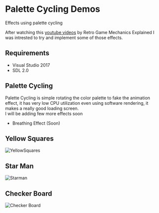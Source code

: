 # Palette Cycling Demos
Effects using palette cycling

After watching this [youtube videos](https://www.youtube.com/watch?v=zjQik7uwLIQ) by Retro Game Mechanics Explained I was intrested to try and implement some of those effects.

## Requirements
* Visual Studio 2017  
* SDL 2.0  

## Palette Cycling
Palette Cycling is simple rotating the color palette to fake the animation effect, it has very low CPU utilization even using software rendering, it makes a really good loading screen.  
I will be adding few more effects soon
* Breathing Effect (Soon)

## Yellow Squares
![YellowSquares](./img/YellowSquares.gif)

## Star Man
![Starman](./img/Starman.gif)

## Checker Board
![Checker Board](./img/CheckerBoard.gif)
